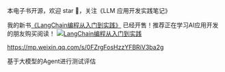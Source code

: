 本电子书开源，欢迎 star 🌟，关注《LLM 应用开发实践笔记》

我的新书[《LangChain编程从入门到实践》](https://u.jd.com/V8pkqFY) 已经开售！推荐正在学习AI应用开发的朋友购买阅读！
[![LangChain编程从入门到实践](../../images/langchain-book.jpg "LangChain编程从入门到实践")](https://u.jd.com/V8pkqFY) 

https://mp.weixin.qq.com/s/0FZrgFosHzzYFBRiV3ba2g

基于大模型的Agent进行测试评估